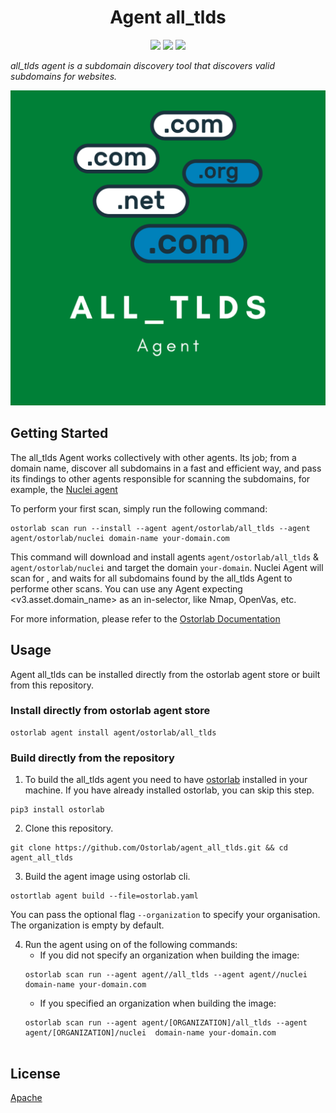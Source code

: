 <h1 align="center">Agent all_tlds</h1>

<p align="center">
<img src="https://img.shields.io/badge/License-Apache_2.0-brightgreen.svg">
<img src="https://img.shields.io/github/languages/top/ostorlab/agent_all_tlds">
<img src="https://img.shields.io/badge/PRs-welcome-brightgreen.svg">
</p>

_all_tlds agent is a subdomain discovery tool that discovers valid subdomains for websites._

<p align="center">
<img src="https://github.com/Ostorlab/agent_all_tlds/blob/main/images/logo.png" alt="agent-all_tlds" />
</p>

## Getting Started
The all_tlds Agent works collectively with other agents. Its job; from a domain name, discover all subdomains in a fast and efficient way, 
and pass its findings to other agents responsible for scanning the subdomains, for example, the [Nuclei agent](https://github.com/Ostorlab/agent_nuclei)


To perform your first scan, simply run the following command:

```shell
ostorlab scan run --install --agent agent/ostorlab/all_tlds --agent agent/ostorlab/nuclei domain-name your-domain.com
```

This command will download and install agents  `agent/ostorlab/all_tlds` & `agent/ostorlab/nuclei` and target the domain  `your-domain`.
Nuclei Agent will scan for <your-domain>, and waits for all subdomains found by the all_tlds Agent to performe other scans.
You can use any Agent expecting <v3.asset.domain_name> as an in-selector, like Nmap, OpenVas, etc.

For more information, please refer to the [Ostorlab Documentation](https://github.com/Ostorlab/ostorlab/blob/main/README.md)


## Usage

Agent all_tlds can be installed directly from the ostorlab agent store or built from this repository.

 ### Install directly from ostorlab agent store

 ```shell
 ostorlab agent install agent/ostorlab/all_tlds
 ```

### Build directly from the repository

 1. To build the all_tlds agent you need to have [ostorlab](https://pypi.org/project/ostorlab/) installed in your machine. If you have already installed ostorlab, you can skip this step.

```shell
pip3 install ostorlab
```

 2. Clone this repository.

```shell
git clone https://github.com/Ostorlab/agent_all_tlds.git && cd agent_all_tlds
```

 3. Build the agent image using ostorlab cli.

 ```shell
 ostortlab agent build --file=ostorlab.yaml
 ```
 You can pass the optional flag `--organization` to specify your organisation. The organization is empty by default.

 4. Run the agent using on of the following commands:
	 * If you did not specify an organization when building the image:
	  ```shell
	  ostorlab scan run --agent agent//all_tlds --agent agent//nuclei domain-name your-domain.com
	  ```
	 * If you specified an organization when building the image:
	  ```shell
	  ostorlab scan run --agent agent/[ORGANIZATION]/all_tlds --agent agent/[ORGANIZATION]/nuclei  domain-name your-domain.com


## License
[Apache](./LICENSE)

